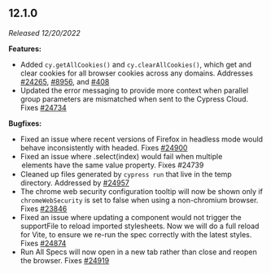 ## 12.1.0

_Released 12/20/2022_

**Features:**

- Added `cy.getAllCookies()` and `cy.clearAllCookies()`, which get and clear
  cookies for all browser cookies across any domains. Addresses
  [#24265](https://github.com/cypress-io/cypress/issues/24265),
  [#8956](https://github.com/cypress-io/cypress/issues/8956), and
  [#408](https://github.com/cypress-io/cypress/issues/408)
- Updated the error messaging to provide more context when parallel group
  parameters are mismatched when sent to the Cypress Cloud. Fixes
  [#24734](https://github.com/cypress-io/cypress/issues/24734)

**Bugfixes:**

- Fixed an issue where recent versions of Firefox in headless mode would behave
  inconsistently with headed. Fixes
  [#24900](https://github.com/cypress-io/cypress/issues/24900)
- Fixed an issue where .select(index) would fail when multiple <option> elements
  have the same value property. Fixes
  [#24739](https://github.com/cypress-io/cypress/issues/24739)
- Cleaned up files generated by `cypress run` that live in the temp directory.
  Addressed by [#24957](https://github.com/cypress-io/cypress/pull/24957)
- The chrome web security configuration tooltip will now be shown only if
  `chromeWebSecurity` is set to false when using a non-chromium browser. Fixes
  [#23846](https://github.com/cypress-io/cypress/issues/23846)
- Fixed an issue where updating a component would not trigger the supportFile to
  reload imported stylesheets. Now we will do a full reload for Vite, to ensure
  we re-run the spec correctly with the latest styles. Fixes
  [#24874](https://github.com/cypress-io/cypress/issues/24874)
- Run All Specs will now open in a new tab rather than close and reopen the
  browser. Fixes [#24919](https://github.com/cypress-io/cypress/issues/24919)
